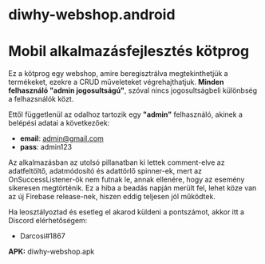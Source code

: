 # diwhy-webshop.android
# Mobil alkalmazásfejlesztés kötprog

Ez a kötprog egy webshop, amire beregisztrálva megtekinthetjük a termékeket, ezekre a CRUD műveleteket végrehajthatjuk. **Minden felhasználó "admin jogosultságú"**, szóval nincs jogosultságbeli különbség a felhazsnálók közt.  

Ettől függetlenül az odalhoz tartozik egy **"admin"** felhasználó, akinek a belépési adatai a következőek:
 - **email**: admin@gmail.com
 - **pass**: admin123

Az alkalmazásban az utolsó pillanatban ki lettek comment-elve az adatfeltöltő, adatmódosító és adattörlő spinner-ek, mert az OnSuccessListener-ök nem futnak le, annak ellenére, hogy az esemény sikeresen megtörténik. Ez a hiba a beadás napján merült fel, lehet köze van az új Firebase release-nek, hiszen eddig teljesen jól működtek.

Ha leosztályoztad és esetleg el akarod küldeni a pontszámot, akkor itt a Discord elérhetőségem:
 - Darcosi#1867

**APK:** diwhy-webshop.apk
